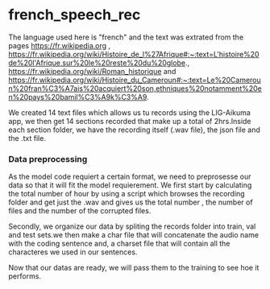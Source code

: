 # french_speech_rec


The language used here is "french" and the text was extrated from the pages https://fr.wikipedia.org , https://fr.wikipedia.org/wiki/Histoire_de_l%27Afrique#:~:text=L'histoire%20de%20l'Afrique,sur%20le%20reste%20du%20globe., https://fr.wikipedia.org/wiki/Roman_historique and https://fr.wikipedia.org/wiki/Histoire_du_Cameroun#:~:text=Le%20Cameroun%20fran%C3%A7ais%20acquiert%20son,ethniques%20notamment%20en%20pays%20bamil%C3%A9k%C3%A9.


We created 14 text files which allows us tu records using the LIG-Aikuma app, we then get 14 sections recorded  that make up a total of 2hrs.Inside each section folder, we have the recording itself (.wav file), the json file and the .txt file.

### Data preprocessing

As the model code requiert a certain format, we need to preprosesse our data so that it will fit the model requierement.
We first start by calculating the total number of hour by using a script which browses the recording folder and get just the .wav and gives us the total number , the number of files and the number of the corrupted files.

Secondly, we organize our data by spliting the records folder into train, val and test sets.we then make a char file that will concatenate the audio name with the coding sentence and, a charset file that will contain all the characteres we used in our sentences.

Now that our datas are ready, we will pass them to the training to see hoe it performs.
 
